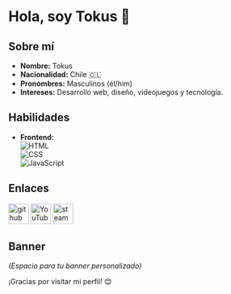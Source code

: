 # Hola, soy Tokus 👋  

## Sobre mí  
- **Nombre:** Tokus  
- **Nacionalidad:** Chile 🇨🇱  
- **Pronombres:** Masculinos (él/him)  
- **Intereses:** Desarrollo web, diseño, videojuegos y tecnología.  

## Habilidades  
- **Frontend:**  
  ![HTML](https://img.shields.io/badge/HTML5-E34F26?style=for-the-badge&logo=html5&logoColor=white)  
  ![CSS](https://img.shields.io/badge/CSS3-1572B6?style=for-the-badge&logo=css3&logoColor=white)  
  ![JavaScript](https://img.shields.io/badge/JavaScript-F7DF1E?style=for-the-badge&logo=javascript&logoColor=black)  

## Enlaces  
[<img src='https://cdn.jsdelivr.net/npm/simple-icons@3.0.1/icons/github.svg' alt='github' height='40'>](https://github.com/TokusOP)  [<img src='https://cdn.jsdelivr.net/npm/simple-icons@3.0.1/icons/youtube.svg' alt='YouTube' height='40'>](https://www.youtube.com/channel/@TokusOP)  [<img src='https://cdn.jsdelivr.net/npm/simple-icons@3.0.1/icons/steam.svg' alt='steam' height='40'>](https://steamcommunity.com/id/PocusTokus)  

## Banner  
*(Espacio para tu banner personalizado)*  

¡Gracias por visitar mi perfil! 😊
